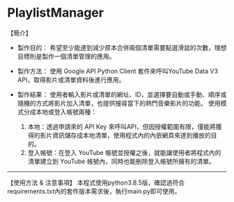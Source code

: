 # PlaylistManager
【簡介】
- 製作目的：
  希望至少能達到減少原本合併兩個清單需要點選滑鼠的次數，理想目標則是製作一個清單管理的應用。

- 製作方法：
  使用 Google API Python Client 套件來呼叫YouTube Data V3 API，取得影片或清單資料後進行應用。

- 製作結果：
  使用者輸入影片或清單的網址、ID，並選擇要自動或手動、順序或隨機的方式將影片加入清單，也提供搜尋當下的熱門音樂影片的功能。
  使用模式分成本地或登入帳號兩種：
    1. 本地：透過申請來的 API Key 來呼叫API，但因授權範圍有限，僅能將獲得的影片資訊儲存成本地清單，使用程式內的內嵌網頁來達到播放的目的。
    2. 登入帳號：在登入 YouTube 帳號並授權之後，就能讓使用者將程式內的清單建立到 YouTube 帳號內，同時也能刪除登入帳號所擁有的清單。

----------------------------------------------------------------
【使用方法 & 注意事項】
本程式使用python3.8.5版，確認過符合requirements.txt內的套件版本需求後，執行main.py即可使用。
